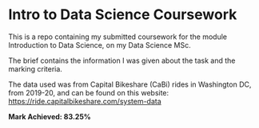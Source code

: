 # Intro to Data Science Coursework

This is a repo containing my submitted coursework for the module Introduction to Data Science, on my Data Science MSc.

The brief contains the information I was given about the task and the marking criteria.

The data used was from Capital Bikeshare (CaBi) rides in Washington DC, from 2019-20, and can be found on this website: https://ride.capitalbikeshare.com/system-data

**Mark Achieved: 83.25%**
